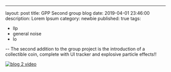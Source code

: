 ---
layout: post
title: GPP Second group blog
date: 2019-04-01 23:46:00
description: Lorem Ipsum
category: newbie
published: true
tags: 
- llp
- general noise
- lo

--
The second addition to the group project is the introduction of a collectible coin, complete with UI tracker and explosive particle effects!!

[![blog 2 video](http://img.youtube.com/vi/g5zNsRblmcs/0.jpg)](https://youtu.be/BTYKypYC_fI "GPP Group 2")